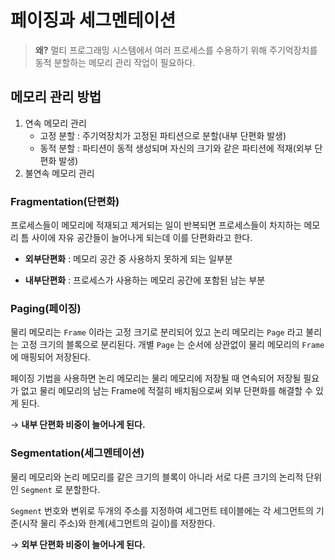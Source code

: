 # 페이징과 세그멘테이션
> **왜?** 멀티 프로그래밍 시스템에서 여러 프로세스를 수용하기 위해 주기억장치를 동적 분할하는 메모리 관리 작업이 필요하다. 

## 메모리 관리 방법
1. 연속 메모리 관리
   - 고정 분할 : 주기억장치가 고정된 파티션으로 분할(내부 단편화 발생)
   - 동적 분할 : 파티션이 동적 생성되며 자신의 크기와 같은 파티션에 적재(외부 단편화 발생)
2. 불연속 메모리 관리


### Fragmentation(단편화)

프로세스들이 메모리에 적재되고 제거되는 일이 반복되면 프로세스들이 차지하는 메모리 틈 사이에 자유 공간들이 늘어나게 되는데 이를 단편화라고 한다. 

- **외부단편화** : 메모리 공간 중 사용하지 못하게 되는 일부분

- **내부단편화** : 프로세스가 사용하는 메모리 공간에 포함된 남는 부분

### Paging(페이징)

물리 메모리는 `Frame` 이라는 고정 크기로 분리되어 있고 논리 메모리는 `Page` 라고 불리는 고정 크기의 블록으로 분리된다. 개별 `Page` 는 순서에 상관없이 물리 메모리의 `Frame` 에 매핑되어 저장된다. 

페이징 기법을 사용하면 논리 메모리는 물리 메모리에 저장될 때 연속되어 저장될 필요가 없고 물리 메모리의 남는 Frame에 적절히 배치됨으로써 외부 단편화를 해결할 수 있게 된다. 

→ **내부 단편화 비중이 늘어나게 된다.**

### Segmentation(세그멘테이션)

물리 메모리와 논리 메모리를 같은 크기의 블록이 아니라 서로 다른 크기의 논리적 단위인 `Segment` 로 분할한다. 

`Segment` 번호와 변위로 두개의 주소를 지정하여 세그먼트 테이블에는 각 세그먼트의 기준(시작 물리 주소)와 한계(세그먼트의 길이)를 저장한다. 

→ **외부 단편화 비중이 늘어나게 된다.**